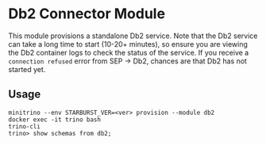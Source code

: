 # Db2 Connector Module

This module provisions a standalone Db2 service. Note that the Db2 service can
take a long time to start (10-20+ minutes), so ensure you are viewing the Db2
container logs to check the status of the service. If you receive a `connection
refused` error from SEP -> Db2, chances are that Db2 has not started yet.

## Usage

    minitrino --env STARBURST_VER=<ver> provision --module db2
    docker exec -it trino bash 
    trino-cli
    trino> show schemas from db2;

